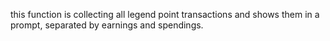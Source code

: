 this function is collecting all legend point transactions and shows them in a prompt, separated by earnings and spendings.